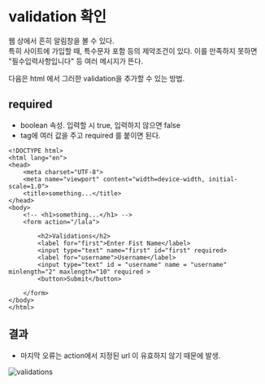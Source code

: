 # validation 확인
웹 상에서 흔히 알림창을 볼 수 있다.   
특히 사이트에 가입할 때, 특수문자 포함 등의 제약조건이 있다. 이를 만족하지 못하면 "필수입력사항입니다" 등 여러 메시지가 뜬다.   

다음은 html 에서 그러한 validation을 추가할 수 있는 방법.

## required
* boolean 속성. 입력할 시 true, 입력하지 않으면 false
* tag에 여러 값을 주고 required 를 붙이면 된다.

```
<!DOCTYPE html>
<html lang="en">
<head>
    <meta charset="UTF-8">
    <meta name="viewport" content="width=device-width, initial-scale=1.0">
    <title>something...</title>
</head>
<body>
    <!-- <h1>something...</h1> -->
    <form action="/lala">
    
        <h2>Validations</h2>
        <label for="first">Enter Fist Name</label>
        <input type="text" name="first" id="first" required>
        <label for="username">Username</label>
        <input type="text" id = "username" name = "username" minlength="2" maxlength="10" required >
        <button>Submit</button>

    </form>
</body>
</html>
```

## 결과
* 마지막 오류는 action에서 지정된 url 이 유효하지 않기 때문에 발생.

![validations](https://user-images.githubusercontent.com/76241233/111645899-84acc180-8844-11eb-926f-a44de53d7e45.gif)
